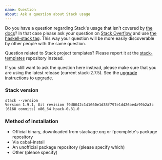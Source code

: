 ```yaml
---
name: Question
about: Ask a question about Stack usage
---
```


Do you have a question regarding Stack's usage that isn't covered by
[the docs](http://haskellstack.org)? In that case please ask your question on
[Stack Overflow](http://stackoverflow.com) and use
[the haskell-stack tag](http://stackoverflow.com/questions/tagged/haskell-stack).
This way your question will be more easily discoverable by other people with the
same question.

Question related to Stack project templates? Please report it at the
[stack-templates](https://github.com/commercialhaskell/stack-templates) repository instead.

If you still want to ask the question here instead, please make sure that you
are using the latest release (current stack-2.7.5). See the
[upgrade instructions](http://docs.haskellstack.org/en/stable/install_and_upgrade/#upgrade)
to upgrade.

### Stack version

~~~text
stack --version
Version 1.9.1, Git revision f9d0042c141660e1d38f797e1d426be4a99b2a3c (6168 commits) x86_64 hpack-0.31.0
~~~

### Method of installation

* Official binary, downloaded from stackage.org or fpcomplete's package repository
* Via cabal-install
* An unofficial package repository (please specify which)
* Other (please specify)

